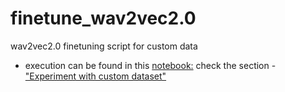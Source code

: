 # finetune_wav2vec2.0
wav2vec2.0 finetuning script for custom data


- execution can be found in this [notebook:](https://colab.research.google.com/drive/1FtystxJ1XSvlOKBq9JJu3Qo6z6ypDiK7?usp=sharing) check the section -["Experiment with custom dataset"](https://colab.research.google.com/drive/1FtystxJ1XSvlOKBq9JJu3Qo6z6ypDiK7#scrollTo=O1zDDdF19FTG&line=1&uniqifier=1)